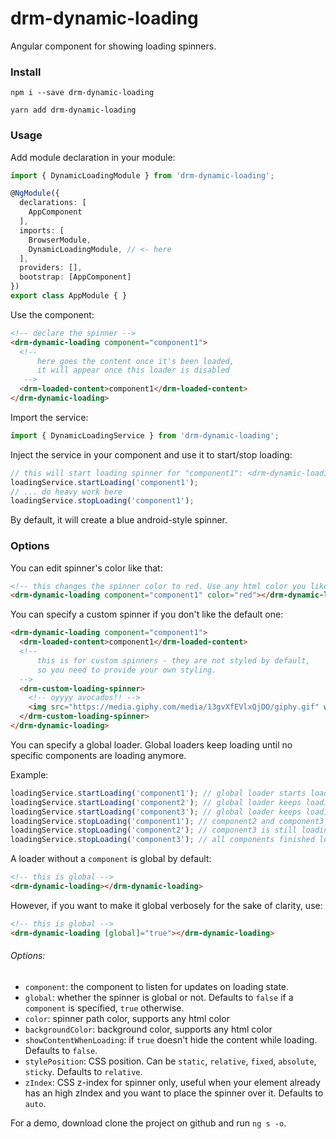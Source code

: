 # drm-dynamic-loading

Angular component for showing loading spinners.

### Install

```
npm i --save drm-dynamic-loading
```
```
yarn add drm-dynamic-loading
```

### Usage

Add module declaration in your module:

```typescript
import { DynamicLoadingModule } from 'drm-dynamic-loading';

@NgModule({
  declarations: [
    AppComponent
  ],
  imports: [
    BrowserModule,
    DynamicLoadingModule, // <- here
  ],
  providers: [],
  bootstrap: [AppComponent]
})
export class AppModule { }
```

Use the component:

```html
<!-- declare the spinner -->
<drm-dynamic-loading component="component1">
  <!-- 
      here goes the content once it's been loaded,
      it will appear once this loader is disabled
   -->
  <drm-loaded-content>component1</drm-loaded-content>
</drm-dynamic-loading>
```

Import the service:

```typescript
import { DynamicLoadingService } from 'drm-dynamic-loading';
```

Inject the service in your component and use it to start/stop loading:

```typescript
// this will start loading spinner for "component1": <drm-dynamic-loading component="component1">
loadingService.startLoading('component1');
// ... do heavy work here
loadingService.stopLoading('component1');
```

By default, it will create a blue android-style spinner.

### Options

You can edit spinner's color like that:

```html
<!-- this changes the spinner color to red. Use any html color you like -->
<drm-dynamic-loading component="component1" color="red"></drm-dynamic-loading>
```

You can specify a custom spinner if you don't like the default one:

```html
<drm-dynamic-loading component="component1">
  <drm-loaded-content>component1</drm-loaded-content>
  <!--
      this is for custom spinners - they are not styled by default,
      so you need to provide your own styling.
  -->
  <drm-custom-loading-spinner>
    <!-- oyyyy avocados!! -->
    <img src="https://media.giphy.com/media/13gvXfEVlxQjDO/giphy.gif" width="100">
  </drm-custom-loading-spinner>
</drm-dynamic-loading>
```

You can specify a global loader. Global loaders keep loading until no specific
components are loading anymore.

Example:

```typescript
loadingService.startLoading('component1'); // global loader starts loading
loadingService.startLoading('component2'); // global loader keeps loading
loadingService.startLoading('component3'); // global loader keeps loading
loadingService.stopLoading('component1'); // component2 and component3 are still loading, global loader keeps loading
loadingService.stopLoading('component2'); // component3 is still loading, global loader keeps loading
loadingService.stopLoading('component3'); // all components finished loading, global loader stops loading
```

A loader without a `component` is global by default:

```html
<!-- this is global -->
<drm-dynamic-loading></drm-dynamic-loading>
```

However, if you want to make it global verbosely for the sake of clarity, use:

```html
<!-- this is global -->
<drm-dynamic-loading [global]="true"></drm-dynamic-loading>
```

###### Options:

 - `component`: the component to listen for updates on loading state.
 - `global`: whether the spinner is global or not. Defaults to `false` if a `component` is specified, `true` otherwise.
 - `color`: spinner path color, supports any html color
 - `backgroundColor`: background color, supports any html color
 - `showContentWhenLoading`: if `true` doesn't hide the content while loading. Defaults to `false`.
 - `stylePosition`: CSS position. Can be `static`, `relative`, `fixed`, `absolute`, `sticky`. Defaults to `relative`.
 - `zIndex`: CSS z-index for spinner only, useful when your element already has an high zIndex and you want to place the spinner over it. Defaults to `auto`.

For a demo, download clone the project on github and run `ng s -o`.
